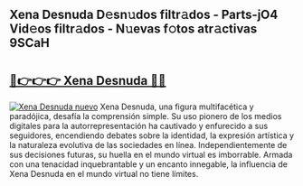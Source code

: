 ## Xena Desnuda D𝚎sn𝚞dos filtr𝚊dos - Parts-jO4 Vid𝚎os filtr𝚊dos - N𝚞evas f𝚘tos atr𝚊ctivas 9SCaH

# <h2><a href="http://mb0wb9.tromn.icu/?c=Xena+Desnuda">🔗👉👉👉 Xena Desnuda 🔗🔗</a></h2>

[![Xena Desnuda nuevo](https://i.imgur.com/pEAQMta.gif)](http://mb0wb9.tromn.icu/?c=Xena+Desnuda)
Xena Desnuda, una figura multifacética y paradójica, desafía la comprensión simple. Su uso pionero de los medios digitales para la autorrepresentación ha cautivado y enfurecido a sus seguidores, encendiendo debates sobre la identidad, la expresión artística y la naturaleza evolutiva de las sociedades en línea. Independientemente de sus decisiones futuras, su huella en el mundo virtual es imborrable. Armada con una tenacidad inquebrantable y un encanto innegable, la influencia de Xena Desnuda en el mundo virtual no tiene límites.
